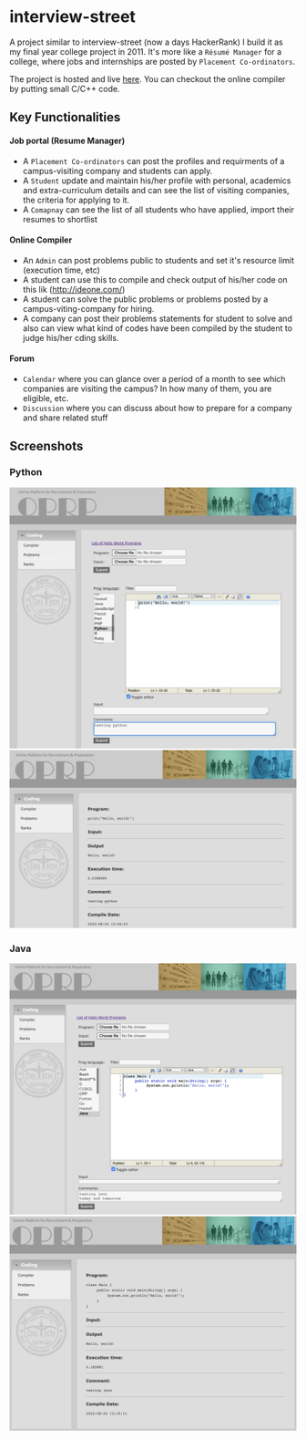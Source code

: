 # interview-street
A project similar to interview-street (now a days HackerRank) I build it as my final year college project in 2011. It's more like a `Résumé Manager` for a college, where jobs and internships are posted by `Placement Co-ordinators`.

The project is hosted and live [here](https://www.thekosmix.com/online_compiler/index.php). You can checkout the online compiler by putting small C/C++ code.

## Key Functionalities
#### Job portal (Resume Manager)
- A `Placement Co-ordinators` can post the profiles and requirments of a campus-visiting company and students can apply.
- A `Student` update and maintain his/her profile with personal, academics and extra-curriculum details and can see the list of visiting companies, the criteria for applying to it.
- A `Comapnay` can see the list of all students who have applied, import their resumes to shortlist
 

#### Online Compiler
- An `Admin` can post problems public to students and set it's resource limit (execution time, etc)
- A student can use this to compile and check output of his/her code on this lik (http://ideone.com/)
- A student can solve the public problems or problems posted by a campus-viting-company for hiring. 
- A company can post their problems statements for student to solve and also can view what kind of codes have been compiled by the student to judge his/her cding skills.
 

#### Forum
- `Calendar` where you can glance over a period of a month to see which companies are visiting the campus? In how many of them, you are eligible, etc.
- `Discussion` where you can discuss about how to prepare for a company and share related stuff

## Screenshots
### Python

  ![Python Code](screen_shots/python_code.png)
  ![Python Output](screen_shots/python_output.png)
  
### Java

  ![Java Code](screen_shots/java_code.png)
  ![Java Output](screen_shots/java_output.png)